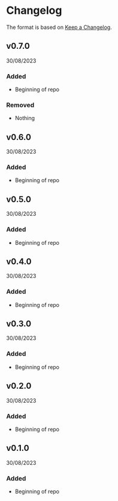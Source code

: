 # Changelog
The format is based on [Keep a Changelog](https://keepachangelog.com/en/1.0.0/).

## v0.7.0
30/08/2023

### Added
* Beginning of repo

### Removed
* Nothing

## v0.6.0
30/08/2023

### Added
* Beginning of repo

## v0.5.0
30/08/2023

### Added
* Beginning of repo

## v0.4.0
30/08/2023

### Added
* Beginning of repo

## v0.3.0
30/08/2023

### Added
* Beginning of repo

## v0.2.0
30/08/2023

### Added
* Beginning of repo


## v0.1.0
30/08/2023

### Added
* Beginning of repo
